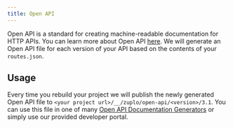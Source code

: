 ```yaml
---
title: Open API
---
```


Open API is a standard for creating machine-readable documentation for HTTP
APIs. You can learn more about Open API
[here](https://oai.github.io/Documentation/introduction.html). We will generate an Open API file for each version of your API based on the contents of your `routes.json`.

## Usage

Every time you rebuild your project we will publish the newly generated Open API file to
`<your project url>/__/zuplo/open-api/<version>/3.1`. You can use this file in one of many
[Open API Documentation Generators](https://nordicapis.com/7-open-source-openapi-documentation-generators/)
or simply use our provided developer portal.
